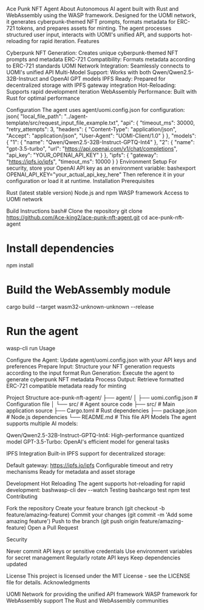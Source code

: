 Ace Punk NFT Agent
About
Autonomous AI agent built with Rust and WebAssembly using the WASP framework. Designed for the UOMI network, it generates cyberpunk-themed NFT prompts, formats metadata for ERC-721 tokens, and prepares assets for minting. The agent processes structured user input, interacts with UOMI's unified API, and supports hot-reloading for rapid iteration.
Features

Cyberpunk NFT Generation: Creates unique cyberpunk-themed NFT prompts and metadata
ERC-721 Compatibility: Formats metadata according to ERC-721 standards
UOMI Network Integration: Seamlessly connects to UOMI's unified API
Multi-Model Support: Works with both Qwen/Qwen2.5-32B-Instruct and OpenAI GPT models
IPFS Ready: Prepared for decentralized storage with IPFS gateway integration
Hot-Reloading: Supports rapid development iteration
WebAssembly Performance: Built with Rust for optimal performance

Configuration
The agent uses agent/uomi.config.json for configuration:
json{
  "local_file_path": "../agent-template/src/request_input_file_example.txt",
  "api": {
      "timeout_ms": 30000,
      "retry_attempts": 3,
      "headers": {
          "Content-Type": "application/json",
          "Accept": "application/json",
          "User-Agent": "UOMI-Client/1.0"
      }
  },
  "models": {
      "1": {
          "name": "Qwen/Qwen2.5-32B-Instruct-GPTQ-Int4"
      },
      "2": {
          "name": "gpt-3.5-turbo",
          "url": "https://api.openai.com/v1/chat/completions",
          "api_key": "YOUR_OPENAI_API_KEY"
      }
  },
  "ipfs": {
      "gateway": "https://ipfs.io/ipfs",
      "timeout_ms": 10000
  }
}
Environment Setup
For security, store your OpenAI API key as an environment variable:
bashexport OPENAI_API_KEY="your_actual_api_key_here"
Then reference it in your configuration or load it at runtime.
Installation
Prerequisites

Rust (latest stable version)
Node.js and npm
WASP framework
Access to UOMI network

Build Instructions
bash# Clone the repository
git clone https://github.com/Ace-king2/ace-punk-nft-agent.git
cd ace-punk-nft-agent

# Install dependencies
npm install

# Build the WebAssembly module
cargo build --target wasm32-unknown-unknown --release

# Run the agent
wasp-cli run
Usage

Configure the Agent: Update agent/uomi.config.json with your API keys and preferences
Prepare Input: Structure your NFT generation requests according to the input format
Run Generation: Execute the agent to generate cyberpunk NFT metadata
Process Output: Retrieve formatted ERC-721 compatible metadata ready for minting

Project Structure
ace-punk-nft-agent/
├── agent/
│   ├── uomi.config.json    # Configuration file
│   └── src/                # Agent source code
├── src/                    # Main application source
├── Cargo.toml             # Rust dependencies
├── package.json           # Node.js dependencies
└── README.md             # This file
API Models
The agent supports multiple AI models:

Qwen/Qwen2.5-32B-Instruct-GPTQ-Int4: High-performance quantized model
GPT-3.5-Turbo: OpenAI's efficient model for general tasks

IPFS Integration
Built-in IPFS support for decentralized storage:

Default gateway: https://ipfs.io/ipfs
Configurable timeout and retry mechanisms
Ready for metadata and asset storage

Development
Hot Reloading
The agent supports hot-reloading for rapid development:
bashwasp-cli dev --watch
Testing
bashcargo test
npm test
Contributing

Fork the repository
Create your feature branch (git checkout -b feature/amazing-feature)
Commit your changes (git commit -m 'Add some amazing feature')
Push to the branch (git push origin feature/amazing-feature)
Open a Pull Request

Security

Never commit API keys or sensitive credentials
Use environment variables for secret management
Regularly rotate API keys
Keep dependencies updated

License
This project is licensed under the MIT License - see the LICENSE file for details.
Acknowledgments

UOMI Network for providing the unified API framework
WASP framework for WebAssembly support
The Rust and WebAssembly communities

